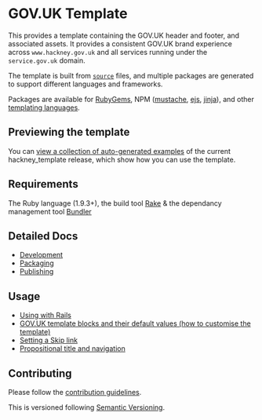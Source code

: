 # GOV.UK Template

This provides a template containing the GOV.UK header and footer, and associated assets. It provides a consistent GOV.UK brand experience across `www.hackney.gov.uk` and all services running under the `service.gov.uk` domain.

The template is built from [`source`](source/) files, and multiple packages are generated to support different languages and frameworks.

Packages are available for [RubyGems](https://rubygems.org/gems/hackney_template), NPM ([mustache](https://npmjs.org/package/hackney_template_mustache), [ejs](https://npmjs.org/package/hackney_template_ejs),  [jinja](https://npmjs.org/package/hackney_template_jinja)), and other [templating languages](docs/packaging.md).


## Previewing the template

You can [view a collection of auto-generated examples](http://alphagov.github.io/hackney_template/) of the current hackney_template release, which show how you can use the template.

## Requirements

The Ruby language (1.9.3+), the build tool [Rake](http://rake.rubyforge.org/) & the dependancy management tool [Bundler](http://bundler.io/)

## Detailed Docs

* [Development](docs/development.md)
* [Packaging](docs/packaging.md)
* [Publishing](docs/publishing.md)

## Usage

* [Using with Rails](docs/using-with-rails.md)
* [GOV.UK template blocks and their default values (how to customise the template)](docs/template-blocks.md)
* [Setting a Skip link](docs/usage.md#skip-link)
* [Propositional title and navigation](docs/usage.md#propositional-title-and-navigation)

## Contributing

Please follow the [contribution guidelines](https://github.com/unboxed/hackney_template/blob/master/CONTRIBUTING.md).

This is versioned following [Semantic Versioning](http://semver.org).
